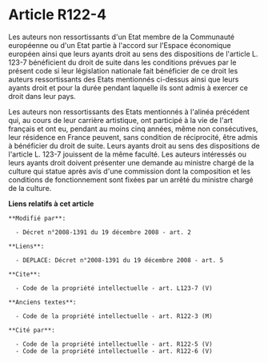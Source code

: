# Article R122-4

Les auteurs non ressortissants d'un Etat membre de la Communauté européenne ou d'un Etat partie à l'accord sur l'Espace
économique européen ainsi que leurs ayants droit au sens des dispositions de l'article L. 123-7 bénéficient du droit de suite
dans les conditions prévues par le présent code si leur législation nationale fait bénéficier de ce droit les auteurs
ressortissants des Etats mentionnés ci-dessus ainsi que leurs ayants droit et pour la durée pendant laquelle ils sont admis à
exercer ce droit dans leur pays. 

Les auteurs non ressortissants des Etats mentionnés à l'alinéa précédent qui, au cours de leur carrière artistique, ont
participé à la vie de l'art français et ont eu, pendant au moins cinq années, même non consécutives, leur résidence en France
peuvent, sans condition de réciprocité, être admis à bénéficier du droit de suite. Leurs ayants droit au sens des
dispositions de l'article L. 123-7 jouissent de la même faculté. Les auteurs intéressés ou leurs ayants droit doivent
présenter une demande au ministre chargé de la culture qui statue après avis d'une commission dont la composition et les
conditions de fonctionnement sont fixées par un arrêté du ministre chargé de la culture.

**Liens relatifs à cet article**

	**Modifié par**:

	  - Décret n°2008-1391 du 19 décembre 2008 - art. 2

	**Liens**:

	  - DEPLACE: Décret n°2008-1391 du 19 décembre 2008 - art. 5

	**Cite**:

	  - Code de la propriété intellectuelle - art. L123-7 (V)

	**Anciens textes**:

	  - Code de la propriété intellectuelle - art. R122-3 (M)

	**Cité par**:

	  - Code de la propriété intellectuelle - art. R122-5 (V)
	  - Code de la propriété intellectuelle - art. R122-6 (V)
